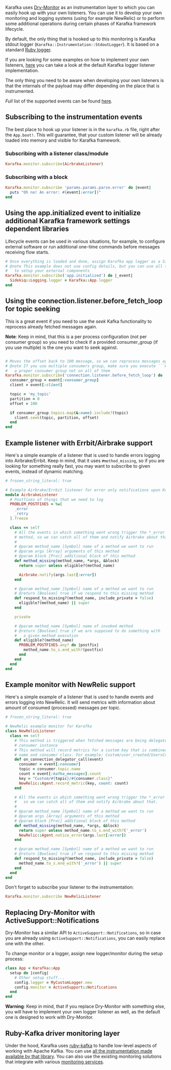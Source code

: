 Karafka uses [Dry-Monitor](https://github.com/dry-rb/dry-monitor) as an instrumentation layer to which you can easily hook up with your own listeners. You can use it to develop your own monitoring and logging systems (using for example NewRelic) or to perform some additional operations during certain phases of Karafka framework lifecycle.

By default, the only thing that is hooked up to this monitoring is Karafka stdout logger (```Karafka::Instrumentation::StdoutLogger```). It is based on a standard [Ruby logger](http://ruby-doc.org/stdlib-2.2.3/libdoc/logger/rdoc/Logger.html).

If you are looking for some examples on how to implement your own listeners, [here](https://github.com/karafka/karafka/blob/master/lib/karafka/instrumentation/stdout_listener.rb) you can take a look at the default Karafka logger listener implementation.

The only thing you need to be aware when developing your own listeners is that the internals of the payload may differ depending on the place that is instrumented.

*Full* list of the supported events can be found [here](https://github.com/karafka/karafka/blob/master/lib/karafka/instrumentation/monitor.rb).

## Subscribing to the instrumentation events

The best place to hook up your listener is in the ```karafka.rb``` file, right after the ```App.boot!```. This will guarantee, that your custom listener will be already loaded into memory and visible for Karafka framework.

### Subscribing with a listener class/module

```ruby
Karafka.monitor.subscribe(AirbrakeListener)
```

### Subscribing with a block

```ruby
Karafka.monitor.subscribe 'params.params.parse.error' do |event|
  puts "Oh no! An error: #{event[:error]}"
end
```

## Using the app.initialized event to initialize additional Karafka framework settings dependent libraries

Lifecycle events can be used in various situations, for example, to configure external software or run additional one-time commands before messages receiving flow starts.

```ruby
# Once everything is loaded and done, assign Karafka app logger as a Sidekiq logger
# @note This example does not use config details, but you can use all the config values via Karafka::App.config method.
#   to setup your external components
Karafka.monitor.subscribe('app.initialized') do |_event|
  Sidekiq::Logging.logger = Karafka::App.logger
end
```

## Using the connection.listener.before_fetch_loop for topic seeking

This is a great event if you need to use the *seek* Kafka functionality to reprocess already fetched messages again.

**Note**: Keep in mind, that this is a per process configuration (not per consumer group) so you need to check if a provided consumer_group (if you use multiple) is the one you want to seek against.

```ruby

# Moves the offset back to 100 message, so we can reprocess messages again
# @note If you use multiple consumers group, make sure you execute ```#seek``` on a client of
#   a proper consumer group not on all of them
Karafka.monitor.subscribe('connection.listener.before_fetch_loop') do |event|
  consumer_group = event[:consumer_group]
  client = event[:client]

  topic = 'my_topic'
  partition = 0
  offset = 100

  if consumer_group.topics.map(&:name).include?(topic)
    client.seek(topic, partition, offset)
  end
end
```

## Example listener with Errbit/Airbrake support

Here's a simple example of a listener that is used to handle errors logging into Airbrake/Errbit. Keep in mind, that it uses ```#method_missing```, so if you are looking for something really fast, you may want to subscribe to given events, instead of dynamic matching.

```ruby
# frozen_string_literal: true

# Example Airbrake/Errbit listener for error only notifications upon Karafka problems
module AirbrakeListener
  # Postfixes of things that we need to log
  PROBLEM_POSTFIXES = %w[
    _error
    _retry
  ].freeze

  class << self
    # All the events in which something went wrong trigger the *_error
    # method, so we can catch all of them and notify Airbrake about that.
    #
    # @param method_name [Symbol] name of a method we want to run
    # @param args [Array] arguments of this method
    # @param block [Proc] additional block of this method
    def method_missing(method_name, *args, &block)
      return super unless eligible?(method_name)

      Airbrake.notify(args.last[:error])
    end

    # @param method_name [Symbol] name of a method we want to run
    # @return [Boolean] true if we respond to this missing method
    def respond_to_missing?(method_name, include_private = false)
      eligible?(method_name) || super
    end

    private

    # @param method_name [Symbol] name of invoked method
    # @return [Boolean] true if we are supposed to do something with
    #   a given method execution
    def eligible?(method_name)
      PROBLEM_POSTFIXES.any? do |postfix|
        method_name.to_s.end_with?(postfix)
      end
    end
  end
end
```

## Example monitor with NewRelic support

Here's a simple example of a listener that is used to handle events and errors logging into NewRelic. It will send metrics with information about amount of consumed (processed) messages per topic.

```ruby
# frozen_string_literal: true

# NewRelic example monitor for Karafka
class NewRelicListener
  class << self
    # This method is triggered when fetched messages are being delegated to proper
    # consumer instance
    # This method will record metrics for a custom key that is combined of the topic
    # name and consumer class. For example: Custom/user_created/UsersConsumer
    def on_connection_delegator_call(event)
      consumer = event[:consumer]
      topic = consumer.topic.name
      count = event[:kafka_messages].count
      key = "Custom/#{topic}/#{consumer.class}"
      NewRelic::Agent.record_metric(key, count: count)
    end

    # All the events in which something went wrong trigger the *_error method,
    #   so we can catch all of them and notify Airbrake about that.
    #
    # @param method_name [Symbol] name of a method we want to run
    # @param args [Array] arguments of this method
    # @param block [Proc] additional block of this method
    def method_missing(method_name, *args, &block)
      return super unless method_name.to_s.end_with?('_error')
      NewRelic::Agent.notice_error(args.last[:error])
    end

    # @param method_name [Symbol] name of a method we want to run
    # @return [Boolean] true if we respond to this missing method
    def respond_to_missing?(method_name, include_private = false)
      method_name.to_s.end_with?('_error') || super
    end
  end
end
```

Don't forget to subscribe your listener to the instrumentation:

```ruby
Karafka.monitor.subscribe NewRelicListener
```

## Replacing Dry-Monitor with ActiveSupport::Notifications

Dry-Monitor has a similar API to ```ActiveSupport::Notifications```, so in case you are already using ```ActiveSupport::Notifications```, you can easily replace one with the other.

To change monitor or a logger, assign new logger/monitor during the setup process:

```ruby
class App < Karafka::App
  setup do |config|
    # Other setup stuff...
    config.logger = MyCustomLogger.new
    config.monitor = ActiveSupport::Notifications
  end
end
```

**Warning**: Keep in mind, that if you replace Dry-Monitor with something else, you will have to implement your own logger listener as well, as the default one is designed to work with Dry-Monitor.

## Ruby-Kafka driver monitoring layer

Under the hood, Karafka uses [ruby-kafka](https://github.com/zendesk/ruby-kafka) to handle low-level aspects of working with Apache Kafka. You can use [all the instrumentation made available by that library](https://github.com/zendesk/ruby-kafka#instrumentation). You can also use the existing monitoring solutions that integrate with various [monitoring services](https://github.com/zendesk/ruby-kafka#monitoring).
